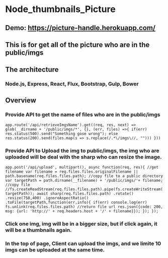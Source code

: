 # Node_thumbnails_Picture
## Demo: https://picture-handle.herokuapp.com/
## This is for get all of the picture who are in the public/imgs

## The architecture
### Node.js, Express, React, Flux, Bootstrap, Gulp, Bower

## Overview
### Provide API to get the name of files who are in the public/imgs
`
app.route('/api/retrieveImgsName').get((req, res, next) => glob(__dirname + '/public/imgs/*', {}, (err, files) =>{
  if(err)
    res.status(500).send("Something gose wrong");
  else
    res.status(200).send(files.map(s => s.replace(/.*\/imgs\//, "")))
}))
`
### Provide API to Upload the img to public/imgs, the img who are uploaded will be deal with the sharp who can resize the image.
`
app.post('/api/upload', multipart(), async function(req, res){
  //get filename
  var filename = req.files.files.originalFilename || path.basename(req.files.files.path);
  //copy file to a public directory
  var targetPath = path.dirname(__filename) + '/public/imgs/'+ filename;
  //copy file
  //fs.createReadStream(req.files.files.path).pipe(fs.createWriteStream(targetPath));
  await sharp(req.files.files.path)
  .rotate()
  .resize(750,400)
  .ignoreAspectRatio()
  .toFile(targetPath,function(err,info){
    if(err)
      console.log(err)
    fs.unlink(req.files.files.path)
    //return file url
  res.json({code: 200, msg: {url: 'http://' + req.headers.host + '/' + filename}});
  });
});
`
### Click one img, img will be in a bigger size, but if click again, it will be a thumbnails again.
### In the top of page, Client can upload the imgs, and we limite 10 imgs can be uploaded at the same time.
